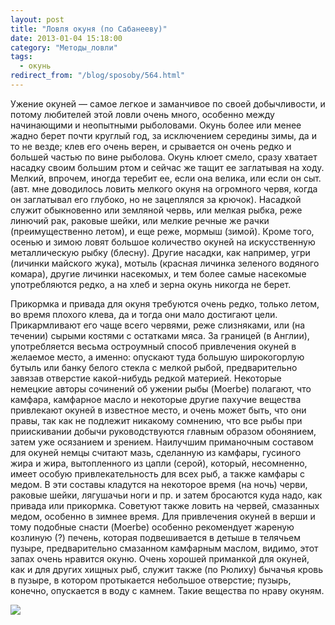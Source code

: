 ```yaml
---
layout: post
title: "Ловля окуня (по Сабанееву)"
date: 2013-01-04 15:18:00
category: "Методы_ловли"
tags:
  - окунь
redirect_from: "/blog/sposoby/564.html"
---
```

Ужение окуней — самое легкое и заманчивое по своей добычливости, и
потому любителей этой ловли очень много, особенно между начинающими и
неопытными рыболовами. Окунь более или менее жадно берет почти круглый
год, за исключением середины зимы, да и то не везде; клев его очень
верен, и срывается он очень редко и большей частью по вине рыболова.
Окунь клюет смело, сразу хватает насадку своим большим ртом и сейчас же
тащит ее заглатывая на ходу. Мелкий, впрочем, иногда теребит ее, если
она велика, или если он сыт. (авт. мне доводилось ловить мелкого окуня
на огромного червя, когда он заглатывал его глубоко, но не зацеплялся за
крючок). Насадкой служит обыкновенно или земляной червь, или мелкая
рыбка, реже линючий рак, раковые шейки, или мелкие речные же рачки
(преимущественно летом), и еще реже, мормыш (зимой). Кроме того, осенью
и зимою ловят большое количество окуней на искусственную металлическую
рыбку (блесну). Другие насадки, как например, угри (личинки майского
жука), мотыль (красная личинка зеленого водяного комара), другие личинки
насекомых, и тем более самые насекомые употребляются редко, а на хлеб и
зерна окунь никогда не берет.

Прикормка и привада для окуня требуются очень редко, только летом, во
время плохого клева, да и тогда они мало достигают цели. Прикармливают
его чаще всего червями, реже слизняками, или (на течении) сырыми костями
с остатками мяса. За границей (в Англии), употребляется весьма
остроумный способ привлечения окуней в желаемое место, а именно:
опускают туда большую широкогорлую бутыль или банку белого стекла с
мелкой рыбой, предварительно завязав отверстие какой-нибудь редкой
материей. Некоторые немецкие авторы сочинений об ужении рыбы (Moerbe)
полагают, что камфара, камфарное масло и некоторые другие пахучие
вещества привлекают окуней в известное место, и очень может быть, что
они правы, так как не подлежит никакому сомнению, что все рыбы при
приискивании добычи руководствуются главным образом обонянием, затем уже
осязанием и зрением. Наилучшим приманочным составом для окуней немцы
считают мазь, сделанную из камфары, гусиного жира и жира, вытопленного
из цапли (серой), который, несомненно, имеет особую привлекательность
для всех рыб, а также камфары с медом. В эти составы кладутся на
некоторое время (на ночь) черви, раковые шейки, лягушачьи ноги и пр. и
затем бросаются куда надо, как привада или прикормка. Советуют также
ловить на червей, смазанных медом, особенно в зимнее время. Для
привлечения окуней в верши и тому подобные снасти (Moerbe) особенно
рекомендует жареную козлиную (?) печень, которая подвешивается в детыше
в телячьем пузыре, предварительно смазанном камфарным маслом, видимо,
этот запах очень нравится окуню. Очень хорошей приманкой для окуней, как
и для других хищных рыб, служит также (по Рюлиху) бычачья кровь в
пузыре, в котором протыкается небольшое отверстие; пузырь, конечно,
опускается в воду с камнем. Такие вещества по нраву окуням.

![](http://fishingguru.ru/uploads/images/00/00/01/2013/01/04/969bdf.jpg)

